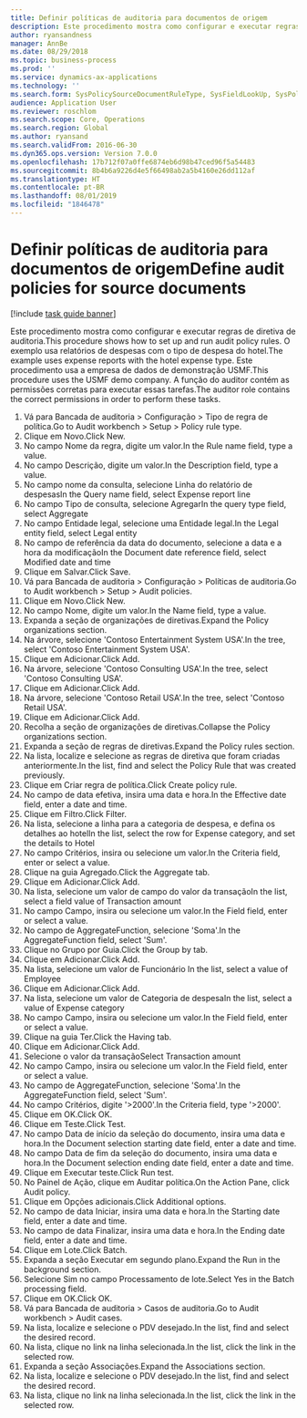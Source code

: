 ```yaml
---
title: Definir políticas de auditoria para documentos de origem
description: Este procedimento mostra como configurar e executar regras de diretiva de auditoria.
author: ryansandness
manager: AnnBe
ms.date: 08/29/2018
ms.topic: business-process
ms.prod: ''
ms.service: dynamics-ax-applications
ms.technology: ''
ms.search.form: SysPolicySourceDocumentRuleType, SysFieldLookUp, SysPolicyListPage, SysPolicy, AuditPolicyRule, SysQueryForm, SysQueryFieldLookUp, AuditPolicyDateSelection, AuditPolicyAdditionalOption, BatchJob, CaseDetail
audience: Application User
ms.reviewer: roschlom
ms.search.scope: Core, Operations
ms.search.region: Global
ms.author: ryansand
ms.search.validFrom: 2016-06-30
ms.dyn365.ops.version: Version 7.0.0
ms.openlocfilehash: 17b712f07a0ffe6874eb6d98b47ced96f5a54483
ms.sourcegitcommit: 8b4b6a9226d4e5f66498ab2a5b4160e26dd112af
ms.translationtype: HT
ms.contentlocale: pt-BR
ms.lasthandoff: 08/01/2019
ms.locfileid: "1846478"
---
```

# <a name="define-audit-policies-for-source-documents"></a><span data-ttu-id="5327e-103">Definir políticas de auditoria para documentos de origem</span><span class="sxs-lookup"><span data-stu-id="5327e-103">Define audit policies for source documents</span></span>

[!include [task guide banner](../../includes/task-guide-banner.md)]

<span data-ttu-id="5327e-104">Este procedimento mostra como configurar e executar regras de diretiva de auditoria.</span><span class="sxs-lookup"><span data-stu-id="5327e-104">This procedure shows how to set up and run audit policy rules.</span></span> <span data-ttu-id="5327e-105">O exemplo usa relatórios de despesas com o tipo de despesa do hotel.</span><span class="sxs-lookup"><span data-stu-id="5327e-105">The example uses expense reports with the hotel expense type.</span></span> <span data-ttu-id="5327e-106">Este procedimento usa a empresa de dados de demonstração USMF.</span><span class="sxs-lookup"><span data-stu-id="5327e-106">This procedure uses the USMF demo company.</span></span> <span data-ttu-id="5327e-107">A função do auditor contém as permissões corretas para executar essas tarefas.</span><span class="sxs-lookup"><span data-stu-id="5327e-107">The auditor role contains the correct permissions in order to perform these tasks.</span></span>

1. <span data-ttu-id="5327e-108">Vá para Bancada de auditoria > Configuração > Tipo de regra de política.</span><span class="sxs-lookup"><span data-stu-id="5327e-108">Go to Audit workbench > Setup > Policy rule type.</span></span>
2. <span data-ttu-id="5327e-109">Clique em Novo.</span><span class="sxs-lookup"><span data-stu-id="5327e-109">Click New.</span></span>
3. <span data-ttu-id="5327e-110">No campo Nome da regra, digite um valor.</span><span class="sxs-lookup"><span data-stu-id="5327e-110">In the Rule name field, type a value.</span></span>
4. <span data-ttu-id="5327e-111">No campo Descrição, digite um valor.</span><span class="sxs-lookup"><span data-stu-id="5327e-111">In the Description field, type a value.</span></span>
5. <span data-ttu-id="5327e-112">No campo nome da consulta, selecione Linha do relatório de despesas</span><span class="sxs-lookup"><span data-stu-id="5327e-112">In the Query name field, select Expense report line</span></span>
6. <span data-ttu-id="5327e-113">No campo Tipo de consulta, selecione Agregar</span><span class="sxs-lookup"><span data-stu-id="5327e-113">In the query type field, select Aggregate</span></span>
7. <span data-ttu-id="5327e-114">No campo Entidade legal, selecione uma Entidade legal.</span><span class="sxs-lookup"><span data-stu-id="5327e-114">In the Legal entity field, select Legal entity</span></span>
8. <span data-ttu-id="5327e-115">No campo de referência da data do documento, selecione a data e a hora da modificação</span><span class="sxs-lookup"><span data-stu-id="5327e-115">In the Document date reference field, select Modified date and time</span></span>
9. <span data-ttu-id="5327e-116">Clique em Salvar.</span><span class="sxs-lookup"><span data-stu-id="5327e-116">Click Save.</span></span>
10. <span data-ttu-id="5327e-117">Vá para Bancada de auditoria > Configuração > Políticas de auditoria.</span><span class="sxs-lookup"><span data-stu-id="5327e-117">Go to Audit workbench > Setup > Audit policies.</span></span>
11. <span data-ttu-id="5327e-118">Clique em Novo.</span><span class="sxs-lookup"><span data-stu-id="5327e-118">Click New.</span></span>
12. <span data-ttu-id="5327e-119">No campo Nome, digite um valor.</span><span class="sxs-lookup"><span data-stu-id="5327e-119">In the Name field, type a value.</span></span>
13. <span data-ttu-id="5327e-120">Expanda a seção de organizações de diretivas.</span><span class="sxs-lookup"><span data-stu-id="5327e-120">Expand the Policy organizations section.</span></span>
14. <span data-ttu-id="5327e-121">Na árvore, selecione 'Contoso Entertainment System USA'.</span><span class="sxs-lookup"><span data-stu-id="5327e-121">In the tree, select 'Contoso Entertainment System USA'.</span></span>
15. <span data-ttu-id="5327e-122">Clique em Adicionar.</span><span class="sxs-lookup"><span data-stu-id="5327e-122">Click Add.</span></span>
16. <span data-ttu-id="5327e-123">Na árvore, selecione 'Contoso Consulting USA'.</span><span class="sxs-lookup"><span data-stu-id="5327e-123">In the tree, select 'Contoso Consulting USA'.</span></span>
17. <span data-ttu-id="5327e-124">Clique em Adicionar.</span><span class="sxs-lookup"><span data-stu-id="5327e-124">Click Add.</span></span>
18. <span data-ttu-id="5327e-125">Na árvore, selecione 'Contoso Retail USA'.</span><span class="sxs-lookup"><span data-stu-id="5327e-125">In the tree, select 'Contoso Retail USA'.</span></span>
19. <span data-ttu-id="5327e-126">Clique em Adicionar.</span><span class="sxs-lookup"><span data-stu-id="5327e-126">Click Add.</span></span>
20. <span data-ttu-id="5327e-127">Recolha a seção de organizações de diretivas.</span><span class="sxs-lookup"><span data-stu-id="5327e-127">Collapse the Policy organizations section.</span></span>
21. <span data-ttu-id="5327e-128">Expanda a seção de regras de diretivas.</span><span class="sxs-lookup"><span data-stu-id="5327e-128">Expand the Policy rules section.</span></span>
22. <span data-ttu-id="5327e-129">Na lista, localize e selecione as regras de diretiva que foram criadas anteriormente.</span><span class="sxs-lookup"><span data-stu-id="5327e-129">In the list, find and select the Policy Rule that was created previously.</span></span>
23. <span data-ttu-id="5327e-130">Clique em Criar regra de política.</span><span class="sxs-lookup"><span data-stu-id="5327e-130">Click Create policy rule.</span></span>
24. <span data-ttu-id="5327e-131">No campo de data efetiva, insira uma data e hora.</span><span class="sxs-lookup"><span data-stu-id="5327e-131">In the Effective date field, enter a date and time.</span></span>
25. <span data-ttu-id="5327e-132">Clique em Filtro.</span><span class="sxs-lookup"><span data-stu-id="5327e-132">Click Filter.</span></span>
26. <span data-ttu-id="5327e-133">Na lista, selecione a linha para a categoria de despesa, e defina os detalhes ao hotel</span><span class="sxs-lookup"><span data-stu-id="5327e-133">In the list, select the row for Expense category, and set the details to Hotel</span></span>
27. <span data-ttu-id="5327e-134">No campo Critérios, insira ou selecione um valor.</span><span class="sxs-lookup"><span data-stu-id="5327e-134">In the Criteria field, enter or select a value.</span></span>
28. <span data-ttu-id="5327e-135">Clique na guia Agregado.</span><span class="sxs-lookup"><span data-stu-id="5327e-135">Click the Aggregate tab.</span></span>
29. <span data-ttu-id="5327e-136">Clique em Adicionar.</span><span class="sxs-lookup"><span data-stu-id="5327e-136">Click Add.</span></span>
30. <span data-ttu-id="5327e-137">Na lista, selecione um valor de campo do valor da transação</span><span class="sxs-lookup"><span data-stu-id="5327e-137">In the list, select a field value of Transaction amount</span></span>
31. <span data-ttu-id="5327e-138">No campo Campo, insira ou selecione um valor.</span><span class="sxs-lookup"><span data-stu-id="5327e-138">In the Field field, enter or select a value.</span></span>
32. <span data-ttu-id="5327e-139">No campo de AggregateFunction, selecione 'Soma'.</span><span class="sxs-lookup"><span data-stu-id="5327e-139">In the AggregateFunction field, select 'Sum'.</span></span>
33. <span data-ttu-id="5327e-140">Clique no Grupo por Guia.</span><span class="sxs-lookup"><span data-stu-id="5327e-140">Click the Group by tab.</span></span>
34. <span data-ttu-id="5327e-141">Clique em Adicionar.</span><span class="sxs-lookup"><span data-stu-id="5327e-141">Click Add.</span></span>
35. <span data-ttu-id="5327e-142">Na lista, selecione um valor de Funcionário </span><span class="sxs-lookup"><span data-stu-id="5327e-142">In the list, select a value of Employee</span></span> 
36. <span data-ttu-id="5327e-143">Clique em Adicionar.</span><span class="sxs-lookup"><span data-stu-id="5327e-143">Click Add.</span></span>
37. <span data-ttu-id="5327e-144">Na lista, selecione um valor de Categoria de despesa</span><span class="sxs-lookup"><span data-stu-id="5327e-144">In the list, select a value of Expense category</span></span>
38. <span data-ttu-id="5327e-145">No campo Campo, insira ou selecione um valor.</span><span class="sxs-lookup"><span data-stu-id="5327e-145">In the Field field, enter or select a value.</span></span>
39. <span data-ttu-id="5327e-146">Clique na guia Ter.</span><span class="sxs-lookup"><span data-stu-id="5327e-146">Click the Having tab.</span></span>
40. <span data-ttu-id="5327e-147">Clique em Adicionar.</span><span class="sxs-lookup"><span data-stu-id="5327e-147">Click Add.</span></span>
41. <span data-ttu-id="5327e-148">Selecione o valor da transação</span><span class="sxs-lookup"><span data-stu-id="5327e-148">Select Transaction amount</span></span>
42. <span data-ttu-id="5327e-149">No campo Campo, insira ou selecione um valor.</span><span class="sxs-lookup"><span data-stu-id="5327e-149">In the Field field, enter or select a value.</span></span>
43. <span data-ttu-id="5327e-150">No campo de AggregateFunction, selecione 'Soma'.</span><span class="sxs-lookup"><span data-stu-id="5327e-150">In the AggregateFunction field, select 'Sum'.</span></span>
44. <span data-ttu-id="5327e-151">No campo Critérios, digite '>2000'.</span><span class="sxs-lookup"><span data-stu-id="5327e-151">In the Criteria field, type '>2000'.</span></span>
45. <span data-ttu-id="5327e-152">Clique em OK.</span><span class="sxs-lookup"><span data-stu-id="5327e-152">Click OK.</span></span>
46. <span data-ttu-id="5327e-153">Clique em Teste.</span><span class="sxs-lookup"><span data-stu-id="5327e-153">Click Test.</span></span>
47. <span data-ttu-id="5327e-154">No campo Data de início da seleção do documento, insira uma data e hora.</span><span class="sxs-lookup"><span data-stu-id="5327e-154">In the Document selection starting date field, enter a date and time.</span></span>
48. <span data-ttu-id="5327e-155">No campo Data de fim da seleção do documento, insira uma data e hora.</span><span class="sxs-lookup"><span data-stu-id="5327e-155">In the Document selection ending date field, enter a date and time.</span></span>
49. <span data-ttu-id="5327e-156">Clique em Executar teste.</span><span class="sxs-lookup"><span data-stu-id="5327e-156">Click Run test.</span></span>
50. <span data-ttu-id="5327e-157">No Painel de Ação, clique em Auditar política.</span><span class="sxs-lookup"><span data-stu-id="5327e-157">On the Action Pane, click Audit policy.</span></span>
51. <span data-ttu-id="5327e-158">Clique em Opções adicionais.</span><span class="sxs-lookup"><span data-stu-id="5327e-158">Click Additional options.</span></span>
52. <span data-ttu-id="5327e-159">No campo de data Iniciar, insira uma data e hora.</span><span class="sxs-lookup"><span data-stu-id="5327e-159">In the Starting date field, enter a date and time.</span></span>
53. <span data-ttu-id="5327e-160">No campo de data Finalizar, insira uma data e hora.</span><span class="sxs-lookup"><span data-stu-id="5327e-160">In the Ending date field, enter a date and time.</span></span>
54. <span data-ttu-id="5327e-161">Clique em Lote.</span><span class="sxs-lookup"><span data-stu-id="5327e-161">Click Batch.</span></span>
55. <span data-ttu-id="5327e-162">Expanda a seção Executar em segundo plano.</span><span class="sxs-lookup"><span data-stu-id="5327e-162">Expand the Run in the background section.</span></span>
56. <span data-ttu-id="5327e-163">Selecione Sim no campo Processamento de lote.</span><span class="sxs-lookup"><span data-stu-id="5327e-163">Select Yes in the Batch processing field.</span></span>
57. <span data-ttu-id="5327e-164">Clique em OK.</span><span class="sxs-lookup"><span data-stu-id="5327e-164">Click OK.</span></span>
58. <span data-ttu-id="5327e-165">Vá para Bancada de auditoria > Casos de auditoria.</span><span class="sxs-lookup"><span data-stu-id="5327e-165">Go to Audit workbench > Audit cases.</span></span>
59. <span data-ttu-id="5327e-166">Na lista, localize e selecione o PDV desejado.</span><span class="sxs-lookup"><span data-stu-id="5327e-166">In the list, find and select the desired record.</span></span>
60. <span data-ttu-id="5327e-167">Na lista, clique no link na linha selecionada.</span><span class="sxs-lookup"><span data-stu-id="5327e-167">In the list, click the link in the selected row.</span></span>
61. <span data-ttu-id="5327e-168">Expanda a seção Associações.</span><span class="sxs-lookup"><span data-stu-id="5327e-168">Expand the Associations section.</span></span>
62. <span data-ttu-id="5327e-169">Na lista, localize e selecione o PDV desejado.</span><span class="sxs-lookup"><span data-stu-id="5327e-169">In the list, find and select the desired record.</span></span>
63. <span data-ttu-id="5327e-170">Na lista, clique no link na linha selecionada.</span><span class="sxs-lookup"><span data-stu-id="5327e-170">In the list, click the link in the selected row.</span></span>


